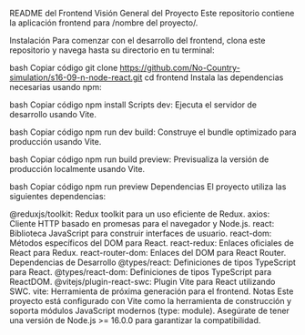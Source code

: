 README del Frontend
Visión General del Proyecto
Este repositorio contiene la aplicación frontend para /nombre del proyecto/.

Instalación
Para comenzar con el desarrollo del frontend, clona este repositorio y navega hasta su directorio en tu terminal:

bash
Copiar código
git clone https://github.com/No-Country-simulation/s16-09-n-node-react.git
cd frontend
Instala las dependencias necesarias usando npm:

bash
Copiar código
npm install
Scripts
dev: Ejecuta el servidor de desarrollo usando Vite.

bash
Copiar código
npm run dev
build: Construye el bundle optimizado para producción usando Vite.

bash
Copiar código
npm run build
preview: Previsualiza la versión de producción localmente usando Vite.

bash
Copiar código
npm run preview
Dependencias
El proyecto utiliza las siguientes dependencias:

@reduxjs/toolkit: Redux toolkit para un uso eficiente de Redux.
axios: Cliente HTTP basado en promesas para el navegador y Node.js.
react: Biblioteca JavaScript para construir interfaces de usuario.
react-dom: Métodos específicos del DOM para React.
react-redux: Enlaces oficiales de React para Redux.
react-router-dom: Enlaces del DOM para React Router.
Dependencias de Desarrollo
@types/react: Definiciones de tipos TypeScript para React.
@types/react-dom: Definiciones de tipos TypeScript para ReactDOM.
@vitejs/plugin-react-swc: Plugin Vite para React utilizando SWC.
vite: Herramienta de próxima generación para el frontend.
Notas
Este proyecto está configurado con Vite como la herramienta de construcción y soporta módulos JavaScript modernos (type: module). Asegúrate de tener una versión de Node.js >= 16.0.0 para garantizar la compatibilidad.
